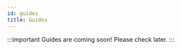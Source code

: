 ```yaml
---
id: guides
title: Guides
---
```


<!-- prettier-ignore -->
:::important
Guides are coming soon! Please check later.
:::
